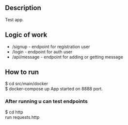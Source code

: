 ## Description
Test app.

## Logic of work
- /signup - endpoint for registration user
- /login - endpoint for auth user
- /api/message - endpoint for adding or getting message

## How to run 
$ cd src/main/docker  
  $ docker-compose up
App started on 8888 port.

### After running u can test endpoints 
$ cd http  
run requests.http
